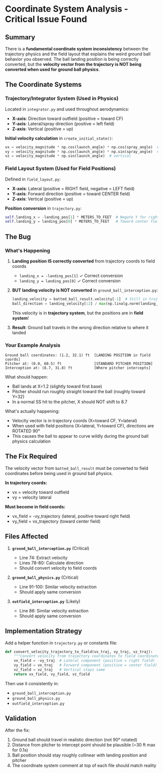# Coordinate System Analysis - Critical Issue Found

## Summary
There is a **fundamental coordinate system inconsistency** between the trajectory physics and the field layout that explains the weird ground ball behavior you observed. The ball landing position is being correctly converted, but the **velocity vector from the trajectory is NOT being converted when used for ground ball physics**.

## The Coordinate Systems

### Trajectory/Integrator System (Used in Physics)
Located in `integrator.py` and used throughout aerodynamics:
- **X-axis**: Direction toward outfield (positive = toward CF)
- **Y-axis**: Lateral/spray direction (positive = left field)
- **Z-axis**: Vertical (positive = up)

**Initial velocity calculation** in `create_initial_state()`:
```python
vx = velocity_magnitude * np.cos(launch_angle) * np.cos(spray_angle)  # toward outfield
vy = velocity_magnitude * np.cos(launch_angle) * np.sin(spray_angle)  # lateral
vz = velocity_magnitude * np.sin(launch_angle)  # vertical
```

### Field Layout System (Used for Field Positions)
Defined in `field_layout.py`:
- **X-axis**: Lateral (positive = RIGHT field, negative = LEFT field)
- **Y-axis**: Forward direction (positive = toward CENTER field)
- **Z-axis**: Vertical (positive = up)

**Position conversion** in `trajectory.py`:
```python
self.landing_x = -landing_pos[1] * METERS_TO_FEET  # Negate Y for right-handed coords
self.landing_y = landing_pos[0] * METERS_TO_FEET   # Toward center field
```

## The Bug

### What's Happening
1. **Landing position IS correctly converted** from trajectory coords to field coords
   - `landing_x = -landing_pos[1]` ✓ Correct conversion
   - `landing_y = landing_pos[0]` ✓ Correct conversion

2. **BUT landing velocity is NOT converted** in `ground_ball_interception.py`:
   ```python
   landing_velocity = batted_ball_result.velocity[-1]  # Still in trajectory coords!
   ball_direction = landing_velocity[:2] / max(np.linalg.norm(landing_velocity[:2]), 1e-6)
   ```
   This velocity is in **trajectory system**, but the positions are in **field system**!

3. **Result**: Ground ball travels in the wrong direction relative to where it landed

### Your Example Analysis
```
Ground ball coordinates: (1.2, 32.1) ft  [LANDING POSITION in field coords]
Pitcher at: (0.0, 60.5) ft               [STANDARD PITCHER POSITION]
Interception at: (8.7, 31.8) ft          [Where pitcher intercepts]
```

What should happen:
- Ball lands at X=1.2 (slightly toward first base) 
- Pitcher should run roughly straight toward the ball (roughly toward Y=32)
- In a normal SS hit to the pitcher, X should NOT shift to 8.7

What's actually happening:
- Velocity vector is in trajectory coords (X=toward CF, Y=lateral)
- When used with field positions (X=lateral, Y=toward CF), directions are ROTATED 90°
- This causes the ball to appear to curve wildly during the ground ball physics calculation

## The Fix Required

The velocity vector from `batted_ball_result` must be converted to field coordinates before being used in ground ball physics.

**In trajectory coords:**
- vx = velocity toward outfield
- vy = velocity lateral

**Must become in field coords:**
- vx_field = -vy_trajectory (lateral, positive toward right field)
- vy_field = vx_trajectory (toward center field)

## Files Affected

1. **`ground_ball_interception.py`** (Critical)
   - Line 74: Extract velocity
   - Lines 78-80: Calculate direction
   - Should convert velocity to field coords

2. **`ground_ball_physics.py`** (Critical)
   - Line 91-100: Similar velocity extraction
   - Should apply same conversion

3. **`outfield_interception.py`** (Likely)
   - Line 86: Similar velocity extraction
   - Should apply same conversion

## Implementation Strategy

Add a helper function in `trajectory.py` or constants file:

```python
def convert_velocity_trajectory_to_field(vx_traj, vy_traj, vz_traj):
    """Convert velocity from trajectory coordinates to field coordinates."""
    vx_field = -vy_traj  # Lateral component (positive = right field)
    vy_field = vx_traj   # Forward component (positive = center field)
    vz_field = vz_traj   # Vertical stays same
    return vx_field, vy_field, vz_field
```

Then use it consistently in:
- `ground_ball_interception.py`
- `ground_ball_physics.py`
- `outfield_interception.py`

## Validation

After the fix:
1. Ground ball should travel in realistic direction (not 90° rotated)
2. Distance from pitcher to intercept point should be plausible (~30 ft max for 0.1s)
3. Ball position should stay roughly collinear with landing position and pitcher
4. The coordinate system comment at top of each file should match reality
